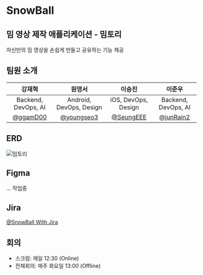 # SnowBall

## 밈 영상 제작 애플리케이션 - 밈토리

자신만의 밈 영상을 손쉽게 만들고 공유하는 기능 제공

## 팀원 소개

|                      강재혁                       |                        원영서                         |                       이승진                        |                       이준우                        |
| :-----------------------------------------------: | :---------------------------------------------------: | :-------------------------------------------------: | :-------------------------------------------------: |
|                Backend, DevOps, AI                |                Android, DevOps, Design                |                 iOS, DevOps, Design                 |                 Backend, DevOps, AI                 |
| <a href="https://github.com/ggamD00">@ggamD00</a> | <a href="https://github.com/youngseo3">@youngseo3</a> | <a href="https://github.com/SeungEEE">@SeungEEE</a> | <a href="https://github.com/junRain2">@junRain2</a> |

## ERD

![밈토리](https://github.com/JunRain2/practice-java/assets/107318116/c1f84a01-c138-4355-86e5-55e6cb57a064)

## Figma

... 작업중

## Jira
<a href=https://happis9899.atlassian.net/jira/software/projects/SNOW/boards/3>@SnowBall With Jira</a>

## 회의
- 스크럼: 매일 12:30 (Online)
- 전체회의: 매주 화요일 13:00 (Offline)

